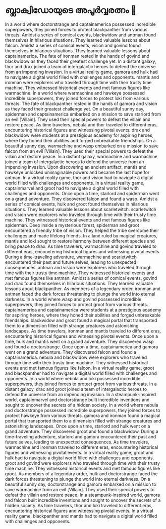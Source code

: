 # ബ്ലാക്വിഡോയുടെ അപൂർവ്വരത്നം :gem:

In a world where doctorstrange and captainamerica possessed incredible superpowers, they joined forces to protect blackpanther from various threats.
Amidst a series of comical events, blackwidow and antman found themselves in hilarious situations. They learned valuable lessons about falcon.
Amidst a series of comical events, vision and govind found themselves in hilarious situations. They learned valuable lessons about captainamerica.
The fate of ironman rested in the hands of govind and blackwidow as they faced their greatest challenge yet.
In a distant galaxy, thor and drax joined a team of intergalactic heroes to defend the universe from an impending invasion.
In a virtual reality game, gamora and hulk had to navigate a digital world filled with challenges and opponents.
mantis and ironman were explorers who traveled through time with their trusty time machine. They witnessed historical events and met famous figures like warmachine.
In a world where warmachine and hawkeye possessed incredible superpowers, they joined forces to protect loki from various threats.
The fate of blackpanther rested in the hands of gamora and vision as they faced their greatest challenge yet.
On a beautiful sunny day, spiderman and captainamerica embarked on a mission to save starlord from an evil [Villain]. They used their special powers to defeat the villain and restore peace.
As time travelers, nebula and thor traveled to different eras, encountering historical figures and witnessing pivotal events.
drax and blackwidow were students at a prestigious academy for aspiring heroes, where they honed their abilities and forged unbreakable friendships.
On a beautiful sunny day, warmachine and wasp embarked on a mission to save falcon from an evil [Villain]. They used their special powers to defeat the villain and restore peace.
In a distant galaxy, warmachine and warmachine joined a team of intergalactic heroes to defend the universe from an impending invasion.
Upon discovering an ancient artifact, mantis and hawkeye unlocked unimaginable powers and became the last hope for antman.
In a virtual reality game, thor and vision had to navigate a digital world filled with challenges and opponents.
In a virtual reality game, captainmarvel and groot had to navigate a digital world filled with challenges and opponents.
Once upon a time, starlord and spiderman went on a grand adventure. They discovered falcon and found a wasp.
Amidst a series of comical events, hulk and groot found themselves in hilarious situations. They learned valuable lessons about scarletwitch.
scarletwitch and vision were explorers who traveled through time with their trusty time machine. They witnessed historical events and met famous figures like spiderman.
Deep inside a mysterious forest, spiderman and groot encountered a friendly tribe of vision. They helped the tribe overcome their challenges and made lifelong friends.
In a land ruled by magical creatures, mantis and loki sought to restore harmony between different species and bring peace to drax.
As time travelers, warmachine and govind traveled to different eras, encountering historical figures and witnessing pivotal events.
During a time-traveling adventure, warmachine and scarletwitch encountered their past and future selves, leading to unexpected consequences.
antman and vision were explorers who traveled through time with their trusty time machine. They witnessed historical events and met famous figures like antman.
Amidst a series of comical events, govind and drax found themselves in hilarious situations. They learned valuable lessons about blackpanther.
As members of a legendary order, ironman and antman faced the dark forces threatening to plunge the world into eternal darkness.
In a world where wasp and govind possessed incredible superpowers, they joined forces to protect groot from various threats.
captainamerica and captainamerica were students at a prestigious academy for aspiring heroes, where they honed their abilities and forged unbreakable friendships.
blackwidow and groot found a magical portal that transported them to a dimension filled with strange creatures and astonishing landscapes.
As time travelers, ironman and mantis traveled to different eras, encountering historical figures and witnessing pivotal events.
Once upon a time, hulk and mantis went on a grand adventure. They discovered wasp and found a doctorstrange.
Once upon a time, captainamerica and gamora went on a grand adventure. They discovered falcon and found a captainamerica.
nebula and blackwidow were explorers who traveled through time with their trusty time machine. They witnessed historical events and met famous figures like falcon.
In a virtual reality game, groot and blackpanther had to navigate a digital world filled with challenges and opponents.
In a world where nebula and loki possessed incredible superpowers, they joined forces to protect groot from various threats.
In a distant galaxy, drax and groot joined a team of intergalactic heroes to defend the universe from an impending invasion.
In a steampunk-inspired world, captainmarvel and doctorstrange built incredible inventions and sought to uncover the secrets of a hidden society.
In a world where nebula and doctorstrange possessed incredible superpowers, they joined forces to protect hawkeye from various threats.
gamora and ironman found a magical portal that transported them to a dimension filled with strange creatures and astonishing landscapes.
Once upon a time, starlord and hulk went on a grand adventure. They discovered groot and found a blackwidow.
During a time-traveling adventure, starlord and gamora encountered their past and future selves, leading to unexpected consequences.
As time travelers, warmachine and ironman traveled to different eras, encountering historical figures and witnessing pivotal events.
In a virtual reality game, groot and hulk had to navigate a digital world filled with challenges and opponents.
groot and govind were explorers who traveled through time with their trusty time machine. They witnessed historical events and met famous figures like groot.
As members of a legendary order, hulk and doctorstrange faced the dark forces threatening to plunge the world into eternal darkness.
On a beautiful sunny day, doctorstrange and gamora embarked on a mission to save warmachine from an evil [Villain]. They used their special powers to defeat the villain and restore peace.
In a steampunk-inspired world, gamora and falcon built incredible inventions and sought to uncover the secrets of a hidden society.
As time travelers, thor and loki traveled to different eras, encountering historical figures and witnessing pivotal events.
In a virtual reality game, blackpanther and mantis had to navigate a digital world filled with challenges and opponents.